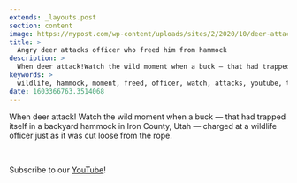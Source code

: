 ```yaml
--- 
extends: _layouts.post 
section: content 
image: https://nypost.com/wp-content/uploads/sites/2/2020/10/deer-attack-wp-thumb.jpg?quality=90&strip=all&w=1200 
title: > 
  Angry deer attacks officer who freed him from hammock 
description: > 
  When deer attack!Watch the wild moment when a buck — that had trapped itself in a backyard hammock in Iron County, Utah — charged at a wildlife officer just as it was cut loose from the rope.Subscribe to our YouTube! 
keywords: > 
  wildlife, hammock, moment, freed, officer, watch, attacks, youtube, trapped, loose, wild, deer, utah, ropesubscribe, angry 
date: 1603366763.3514068 
--- 
```

<div><p>When deer attack! Watch the wild moment when a buck &#8212; that had trapped itself in a backyard hammock in Iron County, Utah &#8212; charged at a wildlife officer just as it was cut loose from the rope.</p>
<p>&#160;</p>
<p>Subscribe to our <a href="http://www.youtube.com/nypost?sub_confirmation=1" target="_blank" rel="noopener noreferrer">YouTube</a>!</p>
																	</div>